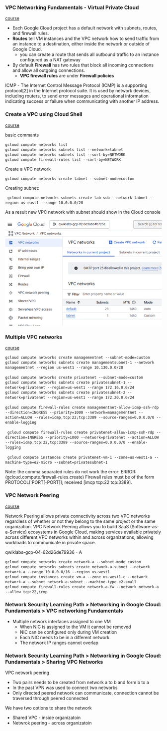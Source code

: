 
### VPC Networking Fundamentals - Virtual Private Cloud
[course](https://www.cloudskillsboost.google/focuses/1221?catalog_rank=%7B%22rank%22%3A3%2C%22num_filters%22%3A0%2C%22has_search%22%3Atrue%7D&parent=catalog&search_id=45730962)
- Each Google Cloud project has a default network with subnets, routes, and firewall rules. 
- **Routes** tell VM instances and the VPC network how to send traffic from an instance to a destination, either inside the network or outside of Google Cloud.
    - you can create a route that sends all outbound traffic to an instance configured as a NAT gateway
- By default **Firewall** has two rules that block all incoming connections and allow all outgoing connections.
  - **VPC firewall rules** are under **Firewall policies**


ICMP - The Internet Control Message Protocol (ICMP) is a supporting protocol[2] in the Internet protocol suite. It is used by network devices, including routers, to send error messages and operational information indicating success or failure when communicating with another IP address. 

### Create a VPC using Cloud Shell
[course](https://www.cloudskillsboost.google/focuses/88284?catalog_rank=%7B%22rank%22%3A5%2C%22num_filters%22%3A0%2C%22has_search%22%3Atrue%7D&parent=catalog&search_id=45731609)

basic commants
```
gcloud compute networks list
gcloud compute networks subnets list --network=labnet
gcloud compute networks subnets list --sort-by=NETWORK
gcloud compute firewall-rules list --sort-by=NETWORK

```


Create a VPC network
```
gcloud compute networks create labnet --subnet-mode=custom
```


Creating subnet:

```
 gcloud compute networks subnets create lab-sub --network labnet --region us-east1 --range 10.0.0.0/28
```

As a result new VPC network with subnet should show in the Cloud console


![alt text](image.png)

### Multiple VPC networks
[course](https://www.cloudskillsboost.google/focuses/43228?catalog_rank=%7B%22rank%22%3A2%2C%22num_filters%22%3A0%2C%22has_search%22%3Atrue%7D&parent=catalog&search_id=45872917)

```
gcloud compute networks create managementnet --subnet-mode=custom
gcloud compute networks subnets create managementsubnet-1 --network managementnet --region us-west1 --range 10.130.0.0/20

gcloud compute networks create privatenet --subnet-mode=custom
gcloud compute networks subnets create privatesubnet-1 --network=privatenet --region=us-west1 --range 172.16.0.0/24
gcloud compute networks subnets create privatesubnet-2 --network=privatenet --region=us-west1 --range 172.20.0.0/24

gcloud compute firewall-rules create managementnet-allow-icmp-ssh-rdp --direction=INGRESS --priority=1000 --network=managementnet --action=ALLOW --rules=icmp,tcp:22;tcp:3389 --source-ranges=0.0.0.0/0 --enable-logging

 gcloud compute firewall-rules create privatenet-allow-icmp-ssh-rdp --direction=INGRESS --priority=1000 --network=privatenet --action=ALLOW --rules=icmp,tcp:22,tcp:3389 --source-ranges=0.0.0.0/0 --enable-logging

 gcloud compute instances create privatenet-vm-1 --zone=us-west1-a --machine-type=e2-micro --subnet=privatesubnet-1
```

Note: the comma separated rules do not work the error: ERROR: (gcloud.compute.firewall-rules.create) Firewall rules must be of the form PROTOCOL[:PORT[-PORT]]; received [imcp tcp:22 tcp:3389].

### VPC Network Peering
[course](https://www.cloudskillsboost.google/focuses/963?catalog_rank=%7B%22rank%22%3A1%2C%22num_filters%22%3A0%2C%22has_search%22%3Atrue%7D&parent=catalog&search_id=45875444)

Network Peering allows private connectivity across two VPC networks regardless of whether or not they belong to the same project or the same organization.
VPC Network Peering allows you to build SaaS (Software-as-a-Service) ecosystems in Google Cloud, making services available privately across different VPC networks within and across organizations, allowing workloads to communicate in private space.

qwiklabs-gcp-04-62d26de79936 - A

```
gcloud compute networks create network-a --subnet-mode custom
gcloud compute networks subnets create network-a-subnet --network network-a --range 10.0.0.0/16 --region us-west1
gcloud compute instances create vm-a --zone us-west1-c --network network-a --subnet network-a-subnet --machine-type e2-small
gcloud compute firewall-rules create network-a-fw --network network-a --allow tcp:22,icmp
```


### Network Security Learning Path > Networking in Google Cloud: Fundamentals > VPC networking Fundamentals

- Multiple network interfaces assigned to one VM
  - When NIC is assigned to the VM it cannot be removed
  - NIC can be configured only during VM creation
  - Each NIC needs to be in a different network
  - The network IP ranges cannot overlap

### Network Security Learning Path > Networking in Google Cloud: Fundamentals > Sharing VPC Networks

VPC network peering
- Two pairs needs to be created from network a to b and form b to a
- In the past VPN was used to connect two networks
- Only directed peered network can communicate, connection cannot be traversed through peered connected


We have two options to share the network
- Shared VPC - inside organizatoin
- Netwrok peering - across organizatoin